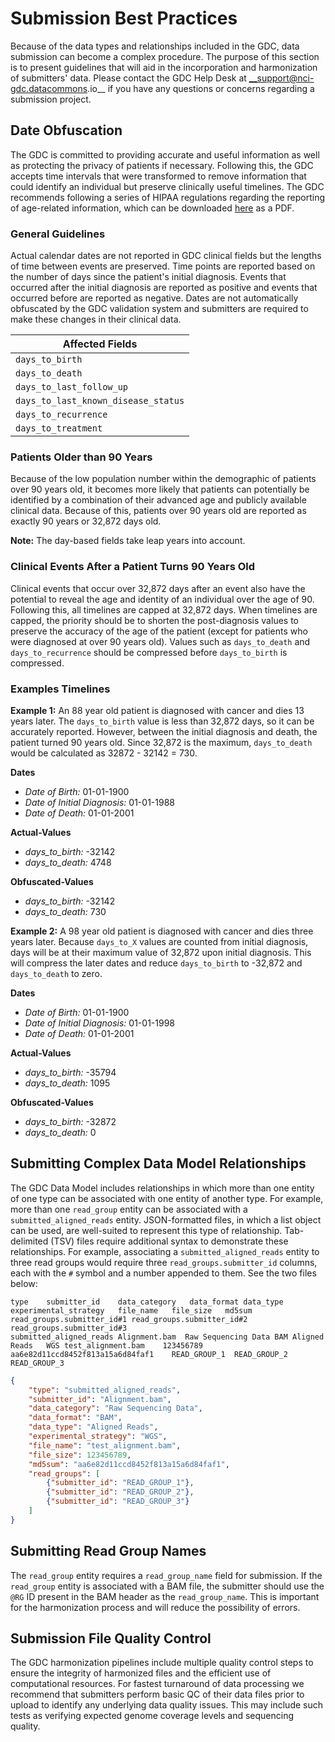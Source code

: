 # Submission Best Practices

Because of the data types and relationships included in the GDC, data submission can become a complex procedure. The purpose of this section is to present guidelines that will aid in the incorporation and harmonization of submitters' data. Please contact the GDC Help Desk at __support@nci-gdc.datacommons.io__ if you have any questions or concerns regarding a submission project.

## Date Obfuscation

The GDC is committed to providing accurate and useful information as well as protecting the privacy of  patients if necessary. Following this, the GDC accepts time intervals that were transformed to remove information that could identify an individual but preserve clinically useful timelines. The GDC recommends following a series of HIPAA regulations regarding the reporting of age-related information, which can be downloaded [here](BCRInformatics-DateObfuscator-291116-1100-2.pdf) as a PDF.

### General Guidelines

Actual calendar dates are not reported in GDC clinical fields but the lengths of time between events are preserved. Time points are reported based on the number of days since the patient's initial diagnosis. Events that occurred after the initial diagnosis are reported as positive and events that occurred before are reported as negative. Dates are not automatically obfuscated by the GDC validation system and submitters are required to make these changes in their clinical data.

| Affected Fields |
| --- |
| `days_to_birth` |
| `days_to_death` |
| `days_to_last_follow_up` |
| `days_to_last_known_disease_status` |
| `days_to_recurrence` |
| `days_to_treatment` |

### Patients Older than 90 Years

Because of the low population number within the demographic of patients over 90 years old, it becomes more likely that patients can potentially be identified by a combination of their advanced age and publicly available clinical data. Because of this, patients over 90 years old are reported as exactly 90 years or 32,872 days old.

__Note:__ The day-based fields take leap years into account.   

### Clinical Events After a Patient Turns 90 Years Old

Clinical events that occur over 32,872 days after an event also have the potential to reveal the age and identity of an individual over the age of 90. Following this, all timelines are capped at 32,872 days. When timelines are capped, the priority should be to shorten the post-diagnosis values to preserve the accuracy of the age of the patient (except for patients who were diagnosed at over 90 years old). Values such as `days_to_death` and `days_to_recurrence` should be compressed before `days_to_birth` is compressed.

### Examples Timelines

__Example 1:__ An 88 year old patient is diagnosed with cancer and dies 13 years later.  The `days_to_birth` value is less than 32,872 days, so it can be accurately reported.  However, between the initial diagnosis and death, the patient turned 90 years old. Since 32,872 is the maximum, `days_to_death` would be calculated as 32872 - 32142 = 730.

__Dates__

* _Date of Birth:_ 01-01-1900
* _Date of Initial Diagnosis:_ 01-01-1988
* _Date of Death:_ 01-01-2001

__Actual-Values__

* _days_to_birth:_ -32142
* _days_to_death:_ 4748

__Obfuscated-Values__

* _days_to_birth:_ -32142
* _days_to_death:_ 730


__Example 2:__ A 98 year old patient is diagnosed with cancer and dies three years later.  Because `days_to_X` values are counted from initial diagnosis, days will be at their maximum value of 32,872 upon initial diagnosis. This will compress the later dates and reduce `days_to_birth` to -32,872 and `days_to_death` to zero.  

__Dates__

* _Date of Birth:_ 01-01-1900
* _Date of Initial Diagnosis:_ 01-01-1998
* _Date of Death:_ 01-01-2001

__Actual-Values__

* _days_to_birth:_ -35794
* _days_to_death:_ 1095

__Obfuscated-Values__

* _days_to_birth:_ -32872
* _days_to_death:_ 0


## Submitting Complex Data Model Relationships

The GDC Data Model includes relationships in which more than one entity of one type can be associated with one entity of another type. For example, more than one `read_group` entity can be associated with a `submitted_aligned_reads` entity. JSON-formatted files, in which a list object can be used, are well-suited to represent this type of relationship. Tab-delimited (TSV) files require additional syntax to demonstrate these relationships. For example, associating a `submitted_aligned_reads` entity to three read groups would require three `read_groups.submitter_id` columns, each with the `#` symbol and a number appended to them. See the two files below:

```TSV
type    submitter_id    data_category   data_format data_type   experimental_strategy   file_name   file_size   md5sum  read_groups.submitter_id#1 read_groups.submitter_id#2  read_groups.submitter_id#3
submitted_aligned_reads Alignment.bam  Raw Sequencing Data BAM Aligned Reads   WGS test_alignment.bam    123456789  aa6e82d11ccd8452f813a15a6d84faf1    READ_GROUP_1  READ_GROUP_2  READ_GROUP_3  

```
```JSON
{
    "type": "submitted_aligned_reads",
    "submitter_id": "Alignment.bam",
    "data_category": "Raw Sequencing Data",
    "data_format": "BAM",
    "data_type": "Aligned Reads",
    "experimental_strategy": "WGS",
    "file_name": "test_alignment.bam",
    "file_size": 123456789,
    "md5sum": "aa6e82d11ccd8452f813a15a6d84faf1",
    "read_groups": [
        {"submitter_id": "READ_GROUP_1"},
        {"submitter_id": "READ_GROUP_2"},
        {"submitter_id": "READ_GROUP_3"}
    ]
}
```

## Submitting Read Group Names

The `read_group` entity requires a `read_group_name` field for submission.  If the `read_group` entity is associated with a BAM file, the submitter should use the `@RG` ID present in the BAM header as the `read_group_name`. This is important for the harmonization process and will reduce the possibility of errors.  

## Submission File Quality Control

The GDC harmonization pipelines include multiple quality control steps to ensure the integrity of harmonized files and the efficient use of computational resources. For fastest turnaround of data processing we recommend that submitters perform basic QC of their data files prior to upload to identify any underlying data quality issues. This may include such tests as verifying expected genome coverage levels and sequencing quality.
